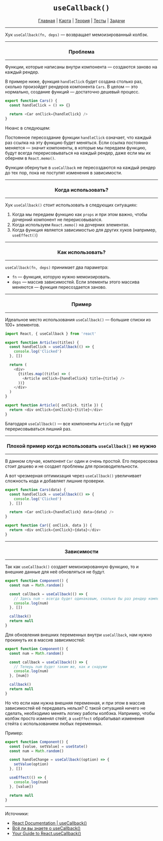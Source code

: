 <div align="center">

# `useCallback()`

[Главная](https://github.com/dollaween/junior-roadmap/)
|
[Карта](/roadmap/README.md)
|
[Теория](/theory/README.md)
|
[Тесты](/tests/README.md)
|
[Задачи](/tasks/README.md)

</div>

---

Хук `useCallback(fn, deps)` — возвращает мемоизированный колбэк.

---

<div align="center">

### Проблема

</div>

---

Функции, которые написаны внутри компонента — создаются заново на каждый рендер.

В примере ниже, функция `handleClick` будет создана столько раз, сколько произойдет рендеров компонента `Cars`. В целом — это нормально, создание функций — достаточно дешевый процесс.

```js
export function Cars() {
  const handleClick = () => {}

  return <Car onClick={handleClick} />
}
```

Нюанс в следующем:

Постоянное пересоздание функции `handleClick` означает, что каждый раз ссылка на эту функцию будет меняться. Если ссылка постоянно меняется — значит компоненты, в которые мы передаем функцию, будут всегда перерисовываться на каждый рендер, даже если мы их обернем в `React.memo()`.

Функции обернутые в `useCallback` не пересоздаются на каждый рендер до тех пор, пока не поступят изменения в зависимости.

---

<div align="center">

### Когда использовать?

</div>

---

Хук `useCallback()` стоит использовать в следующих ситуациях:
1. Когда мы передаем функцию как `props` и при этом важно, чтобы дочерний компонент не перерисовывался.
2. Когда используем `React.memo()` на дочерних элементах.
3. Когда функция является зависимостью для других хуков (например, `useEffect()`)

---

<div align="center">

### Как использовать?

</div>

---

`useCallback(fn, deps)` принимает два параметра:
- `fn` — функция, которую нужно мемоизировать.
- `deps` — массив зависимостей. Если элементы этого массива меняются — функция пересоздается заново.

---

<div align="center">

### Пример

</div>

---

Идеальное место использования `useCallback()` — большие списки из 100+ элементов.

```js
import React, { useCallback } from 'react'

export function Articles(titles) {
  const handleClick = useCallback(() => {
    console.log('Clicked')
  }, [])

  return (
    <div>
      {titles.map((title) => (
        <Article onClick={handleClick} title={title} />
      ))}
    </div>
  )
}

export function Article({ onClick, title }) {
  return <div onClick={onClick}>{title}</div>
}
```

Благодаря `useCallback()` — все компоненты `Article` не будут перерисовываться лишний раз.

---

<div align="center">

### Плохой пример когда использовать `useCallback()` не нужно

</div>

---

В данном случае, компонент `Car` один и очень простой. Его перересовка стоит дешево и не создает проблемы для производительности.

А вот чрезмерная оптимизация через `useCallback()` увеличивает сложность кода и добавляет лишние проверки.

```js
export function Cars(data) {
  const handleClick = useCallback(() => {
    console.log('Clicked')
  }, [])

  return <Car onClick={handleClick} data={data} />
}

export function Car({ onClick, data }) {
  return <div onClick={onClick}>{data}</div>
}
```

---

<div align="center">

### Зависимости

</div>

---

Так как `useCallback()` создает мемоизированную функцию, то и внешние данные для неё обновляться не будут.

```js
export function Component() {
  const num = Math.random()

  const callback = useCallback(() => {
    // Здесь num — всегда будет одинаковым, сколько бы раз рендер компонента ни произошел
    console.log(num)
  }, [])

  callback()
  return null
}
```

Для обновления внешних переменных внутри `useCallback`, нам нужно прокинуть их в массив зависимостей:
```js
export function Component() {
  const num = Math.random()

  const callback = useCallback(() => {
    // Теперь num будет таким же, как и снаружи
    console.log(num)
  }, [num])

  callback()
  return null
}
```

Но что если нам нужна внешняя переменная, и при этом в массив зависимостей её передавать нельзя? С такой ситуацией ничего не сделать, необходимо менять логику работы колбэка. Например, чтобы колбэк просто изменял стейт, а `useEffect` обрабатывал изменения стейта с использованием любых переменных.

Пример:

```js
export function Component() {
  const [value, setValue] = useState()
  const num = Math.random()

  const handleChange = useCallback((option) => {
    setValue(option)
  }, [])

  useEffect(() => {
    console.log(num)
  }, [value])

  return null
}
```

---

Источники:
* [React Documentation | useCallback()](https://ru.reactjs.org/docs/hooks-reference.html#usecallback)
* [Всё ли вы знаете о useCallback()](https://habr.com/ru/post/529950/)
* [Your Guide to React.useCallback()](https://dmitripavlutin.com/dont-overuse-react-usecallback/)
